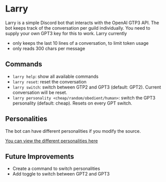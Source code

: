 # Larry

Larry is a simple Discord bot that interacts with the OpenAI GTP3 API. The bot keeps track of the conversation per guild
individually. You need to supply your own GPT3 key for this to work. Larry currently

- only keeps the last 10 lines of a conversation, to limit token usage
- only reads 300 chars per message

## Commands

- `larry help`: show all available commands
- `larry reset`: reset the conversation
- `larry switch`: switch between GTP2 and GPT3 (default: GPT2). Current conversation will be reset.
- `larry personality <cheap/random/obedient/human>`: switch the GPT3 personality (default: cheap). Resets on every GPT
  switch.

## Personalities

The bot can have different personalities if you modify the source.

[You can view the different personalities here](./src/GPT3/Personalities.js)

## Future Improvements

- Create a command to switch personalities
- Add toggle to switch between GPT2 and GPT3